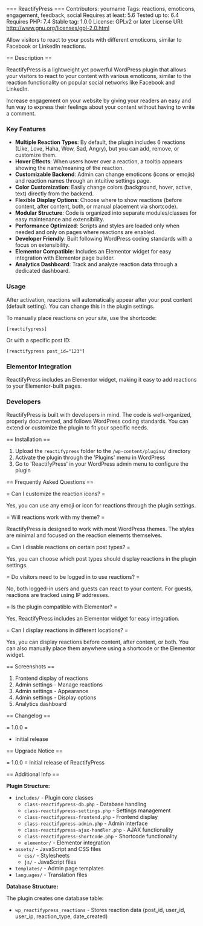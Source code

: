 === ReactifyPress ===
Contributors: yourname
Tags: reactions, emoticons, engagement, feedback, social
Requires at least: 5.6
Tested up to: 6.4
Requires PHP: 7.4
Stable tag: 1.0.0
License: GPLv2 or later
License URI: http://www.gnu.org/licenses/gpl-2.0.html

Allow visitors to react to your posts with different emoticons, similar to Facebook or LinkedIn reactions.

== Description ==

ReactifyPress is a lightweight yet powerful WordPress plugin that allows your visitors to react to your content with various emoticons, similar to the reaction functionality on popular social networks like Facebook and LinkedIn.

Increase engagement on your website by giving your readers an easy and fun way to express their feelings about your content without having to write a comment.

### Key Features

* **Multiple Reaction Types**: By default, the plugin includes 6 reactions (Like, Love, Haha, Wow, Sad, Angry), but you can add, remove, or customize them.
* **Hover Effects**: When users hover over a reaction, a tooltip appears showing the name/meaning of the reaction.
* **Customizable Backend**: Admin can change emoticons (icons or emojis) and reaction names through an intuitive settings page.
* **Color Customization**: Easily change colors (background, hover, active, text) directly from the backend.
* **Flexible Display Options**: Choose where to show reactions (before content, after content, both, or manual placement via shortcode).
* **Modular Structure**: Code is organized into separate modules/classes for easy maintenance and extensibility.
* **Performance Optimized**: Scripts and styles are loaded only when needed and only on pages where reactions are enabled.
* **Developer Friendly**: Built following WordPress coding standards with a focus on extensibility.
* **Elementor Compatible**: Includes an Elementor widget for easy integration with Elementor page builder.
* **Analytics Dashboard**: Track and analyze reaction data through a dedicated dashboard.

### Usage

After activation, reactions will automatically appear after your post content (default setting). You can change this in the plugin settings.

To manually place reactions on your site, use the shortcode:

`[reactifypress]`

Or with a specific post ID:

`[reactifypress post_id="123"]`

### Elementor Integration

ReactifyPress includes an Elementor widget, making it easy to add reactions to your Elementor-built pages.

### Developers

ReactifyPress is built with developers in mind. The code is well-organized, properly documented, and follows WordPress coding standards. You can extend or customize the plugin to fit your specific needs.

== Installation ==

1. Upload the `reactifypress` folder to the `/wp-content/plugins/` directory
2. Activate the plugin through the 'Plugins' menu in WordPress
3. Go to 'ReactifyPress' in your WordPress admin menu to configure the plugin

== Frequently Asked Questions ==

= Can I customize the reaction icons? =

Yes, you can use any emoji or icon for reactions through the plugin settings.

= Will reactions work with my theme? =

ReactifyPress is designed to work with most WordPress themes. The styles are minimal and focused on the reaction elements themselves.

= Can I disable reactions on certain post types? =

Yes, you can choose which post types should display reactions in the plugin settings.

= Do visitors need to be logged in to use reactions? =

No, both logged-in users and guests can react to your content. For guests, reactions are tracked using IP addresses.

= Is the plugin compatible with Elementor? =

Yes, ReactifyPress includes an Elementor widget for easy integration.

= Can I display reactions in different locations? =

Yes, you can display reactions before content, after content, or both. You can also manually place them anywhere using a shortcode or the Elementor widget.

== Screenshots ==

1. Frontend display of reactions
2. Admin settings - Manage reactions
3. Admin settings - Appearance
4. Admin settings - Display options
5. Analytics dashboard

== Changelog ==

= 1.0.0 =
* Initial release

== Upgrade Notice ==

= 1.0.0 =
Initial release of ReactifyPress

== Additional Info ==

**Plugin Structure:**

* `includes/` - Plugin core classes
  * `class-reactifypress-db.php` - Database handling
  * `class-reactifypress-settings.php` - Settings management
  * `class-reactifypress-frontend.php` - Frontend display
  * `class-reactifypress-admin.php` - Admin interface
  * `class-reactifypress-ajax-handler.php` - AJAX functionality
  * `class-reactifypress-shortcode.php` - Shortcode functionality
  * `elementor/` - Elementor integration
* `assets/` - JavaScript and CSS files
  * `css/` - Stylesheets
  * `js/` - JavaScript files
* `templates/` - Admin page templates
* `languages/` - Translation files

**Database Structure:**

The plugin creates one database table:

* `wp_reactifypress_reactions` - Stores reaction data (post_id, user_id, user_ip, reaction_type, date_created)
